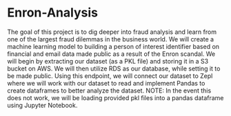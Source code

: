 # Enron-Analysis
The goal of this project is to dig deeper into fraud analysis and learn from one of the largest fraud dilemmas in the business world.  We will create a machine learning model to building a person of interest identifier based on financial and email data made public as a result of the Enron scandal. We will begin by extracting our dataset (as a PKL file) and storing it in a S3 bucket on AWS. We will then utilize RDS as our database, while setting it to be made public. Using this endpoint, we will connect our dataset to Zepl where we will work with our dataset to read and implement Pandas to create dataframes to better analyze the dataset. NOTE: In the event this does not work, we will be loading provided pkl files into a pandas dataframe using Jupyter Notebook. 
